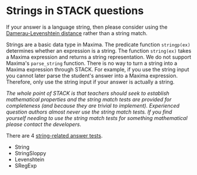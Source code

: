 # Strings in STACK questions

If your answer is a language string, then please consider using the [Damerau-Levenshtein distance](../Topics/Levenshtein_distance.md) rather than a string match.

Strings are a basic data type in Maxima.  The predicate function `stringp(ex)` determines whether an expression is a string.  The function `string(ex)` takes a Maxima expression and returns a string representation.  We do not support Maxima's `parse_string` function.  There is no way to turn a string into a Maxima expression through STACK.  For example, if you use the string input you cannot later parse the student's answer into a Maxima expression.  Therefore, only use the string input if your answer is actually a string.

_The whole point of STACK is that teachers should seek to establish mathematical properties and the string match tests are provided for completeness (and because they are trivial to implement).  Experienced question authors almost never use the string match tests.  If you find yourself needing to use the string match tests for something mathematical please contact the developers._

There are 4 [string-related answer tests](../Authoring/AnswerTests/String.md).

* String
* StringSloppy
* Levenshtein
* SRegExp
